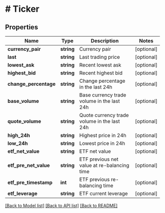 # # Ticker

## Properties

Name | Type | Description | Notes
------------ | ------------- | ------------- | -------------
**currency_pair** | **string** | Currency pair | [optional] 
**last** | **string** | Last trading price | [optional] 
**lowest_ask** | **string** | Recent lowest ask | [optional] 
**highest_bid** | **string** | Recent highest bid | [optional] 
**change_percentage** | **string** | Change percentage in the last 24h | [optional] 
**base_volume** | **string** | Base currency trade volume in the last 24h | [optional] 
**quote_volume** | **string** | Quote currency trade volume in the last 24h | [optional] 
**high_24h** | **string** | Highest price in 24h | [optional] 
**low_24h** | **string** | Lowest price in 24h | [optional] 
**etf_net_value** | **string** | ETF net value | [optional] 
**etf_pre_net_value** | **string** | ETF previous net value at re-balancing time | [optional] 
**etf_pre_timestamp** | **int** | ETF previous re-balancing time | [optional] 
**etf_leverage** | **string** | ETF current leverage | [optional] 

[[Back to Model list]](../../README.md#documentation-for-models) [[Back to API list]](../../README.md#documentation-for-api-endpoints) [[Back to README]](../../README.md)
